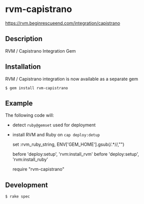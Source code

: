 # rvm-capistrano

https://rvm.beginrescueend.com/integration/capistrano

## Description

RVM / Capistrano Integration Gem

## Installation

RVM / Capistrano integration is now available as a separate gem

    $ gem install rvm-capistrano

## Example

The following code will:

- detect `ruby@gemset` used for deployment
- install RVM and Ruby on `cap deploy:detup`

    set :rvm_ruby_string, ENV['GEM_HOME'].gsub(/.*\//,"")
    
    before 'deploy:setup', 'rvm:install_rvm'
    before 'deploy:setup', 'rvm:install_ruby'
    
    require "rvm-capistrano"


## Development

    $ rake spec
